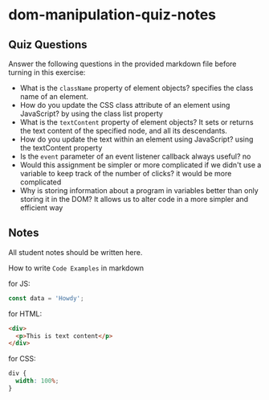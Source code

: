 # dom-manipulation-quiz-notes

## Quiz Questions

Answer the following questions in the provided markdown file before turning in this exercise:

- What is the `className` property of element objects?
  specifies the class name of an element.
- How do you update the CSS class attribute of an element using JavaScript?
  by using the class list property
- What is the `textContent` property of element objects?
  It sets or returns the text content of the specified node, and all its descendants.
- How do you update the text within an element using JavaScript?
  using the textContent property
- Is the `event` parameter of an event listener callback always useful?
  no
- Would this assignment be simpler or more complicated if we didn't use a variable to keep track of the number of clicks?
  it would be more complicated
- Why is storing information about a program in variables better than only storing it in the DOM?
  It allows us to alter code in a more simpler and efficient way

## Notes

All student notes should be written here.

How to write `Code Examples` in markdown

for JS:

```javascript
const data = 'Howdy';
```

for HTML:

```html
<div>
  <p>This is text content</p>
</div>
```

for CSS:

```css
div {
  width: 100%;
}
```
